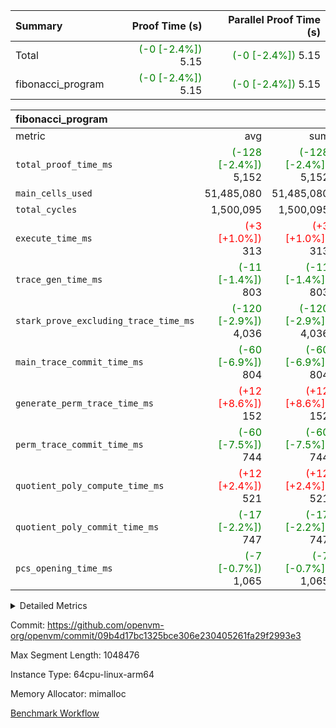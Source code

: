 | Summary | Proof Time (s) | Parallel Proof Time (s) |
|:---|---:|---:|
| Total | <span style='color: green'>(-0 [-2.4%])</span> 5.15 | <span style='color: green'>(-0 [-2.4%])</span> 5.15 |
| fibonacci_program | <span style='color: green'>(-0 [-2.4%])</span> 5.15 | <span style='color: green'>(-0 [-2.4%])</span> 5.15 |


| fibonacci_program |||||
|:---|---:|---:|---:|---:|
|metric|avg|sum|max|min|
| `total_proof_time_ms ` | <span style='color: green'>(-128 [-2.4%])</span> 5,152 | <span style='color: green'>(-128 [-2.4%])</span> 5,152 | <span style='color: green'>(-128 [-2.4%])</span> 5,152 | <span style='color: green'>(-128 [-2.4%])</span> 5,152 |
| `main_cells_used     ` |  51,485,080 |  51,485,080 |  51,485,080 |  51,485,080 |
| `total_cycles        ` |  1,500,095 |  1,500,095 |  1,500,095 |  1,500,095 |
| `execute_time_ms     ` | <span style='color: red'>(+3 [+1.0%])</span> 313 | <span style='color: red'>(+3 [+1.0%])</span> 313 | <span style='color: red'>(+3 [+1.0%])</span> 313 | <span style='color: red'>(+3 [+1.0%])</span> 313 |
| `trace_gen_time_ms   ` | <span style='color: green'>(-11 [-1.4%])</span> 803 | <span style='color: green'>(-11 [-1.4%])</span> 803 | <span style='color: green'>(-11 [-1.4%])</span> 803 | <span style='color: green'>(-11 [-1.4%])</span> 803 |
| `stark_prove_excluding_trace_time_ms` | <span style='color: green'>(-120 [-2.9%])</span> 4,036 | <span style='color: green'>(-120 [-2.9%])</span> 4,036 | <span style='color: green'>(-120 [-2.9%])</span> 4,036 | <span style='color: green'>(-120 [-2.9%])</span> 4,036 |
| `main_trace_commit_time_ms` | <span style='color: green'>(-60 [-6.9%])</span> 804 | <span style='color: green'>(-60 [-6.9%])</span> 804 | <span style='color: green'>(-60 [-6.9%])</span> 804 | <span style='color: green'>(-60 [-6.9%])</span> 804 |
| `generate_perm_trace_time_ms` | <span style='color: red'>(+12 [+8.6%])</span> 152 | <span style='color: red'>(+12 [+8.6%])</span> 152 | <span style='color: red'>(+12 [+8.6%])</span> 152 | <span style='color: red'>(+12 [+8.6%])</span> 152 |
| `perm_trace_commit_time_ms` | <span style='color: green'>(-60 [-7.5%])</span> 744 | <span style='color: green'>(-60 [-7.5%])</span> 744 | <span style='color: green'>(-60 [-7.5%])</span> 744 | <span style='color: green'>(-60 [-7.5%])</span> 744 |
| `quotient_poly_compute_time_ms` | <span style='color: red'>(+12 [+2.4%])</span> 521 | <span style='color: red'>(+12 [+2.4%])</span> 521 | <span style='color: red'>(+12 [+2.4%])</span> 521 | <span style='color: red'>(+12 [+2.4%])</span> 521 |
| `quotient_poly_commit_time_ms` | <span style='color: green'>(-17 [-2.2%])</span> 747 | <span style='color: green'>(-17 [-2.2%])</span> 747 | <span style='color: green'>(-17 [-2.2%])</span> 747 | <span style='color: green'>(-17 [-2.2%])</span> 747 |
| `pcs_opening_time_ms ` | <span style='color: green'>(-7 [-0.7%])</span> 1,065 | <span style='color: green'>(-7 [-0.7%])</span> 1,065 | <span style='color: green'>(-7 [-0.7%])</span> 1,065 | <span style='color: green'>(-7 [-0.7%])</span> 1,065 |



<details>
<summary>Detailed Metrics</summary>

| group | num_segments | keygen_time_ms | commit_exe_time_ms |
| --- | --- | --- | --- |
| fibonacci_program | 1 | 392 | 5 | 

| group | air_name | quotient_deg | interactions | constraints |
| --- | --- | --- | --- | --- |
| fibonacci_program | AccessAdapterAir<16> | 4 | 5 | 11 | 
| fibonacci_program | AccessAdapterAir<2> | 4 | 5 | 11 | 
| fibonacci_program | AccessAdapterAir<32> | 4 | 5 | 11 | 
| fibonacci_program | AccessAdapterAir<4> | 4 | 5 | 11 | 
| fibonacci_program | AccessAdapterAir<64> | 4 | 5 | 11 | 
| fibonacci_program | AccessAdapterAir<8> | 4 | 5 | 11 | 
| fibonacci_program | BitwiseOperationLookupAir<8> | 2 | 2 | 4 | 
| fibonacci_program | MemoryMerkleAir<8> | 4 | 4 | 38 | 
| fibonacci_program | PersistentBoundaryAir<8> | 4 | 3 | 5 | 
| fibonacci_program | PhantomAir | 4 | 3 | 4 | 
| fibonacci_program | Poseidon2PeripheryAir<BabyBearParameters>, 1> | 2 | 1 | 286 | 
| fibonacci_program | ProgramAir | 1 | 1 | 4 | 
| fibonacci_program | RangeTupleCheckerAir<2> | 1 | 1 | 4 | 
| fibonacci_program | Rv32HintStoreAir | 4 | 19 | 21 | 
| fibonacci_program | VariableRangeCheckerAir | 1 | 1 | 4 | 
| fibonacci_program | VmAirWrapper<Rv32BaseAluAdapterAir, BaseAluCoreAir<4, 8> | 4 | 19 | 30 | 
| fibonacci_program | VmAirWrapper<Rv32BaseAluAdapterAir, LessThanCoreAir<4, 8> | 4 | 17 | 35 | 
| fibonacci_program | VmAirWrapper<Rv32BaseAluAdapterAir, ShiftCoreAir<4, 8> | 4 | 23 | 84 | 
| fibonacci_program | VmAirWrapper<Rv32BranchAdapterAir, BranchEqualCoreAir<4> | 4 | 11 | 17 | 
| fibonacci_program | VmAirWrapper<Rv32BranchAdapterAir, BranchLessThanCoreAir<4, 8> | 4 | 13 | 32 | 
| fibonacci_program | VmAirWrapper<Rv32CondRdWriteAdapterAir, Rv32JalLuiCoreAir> | 4 | 10 | 15 | 
| fibonacci_program | VmAirWrapper<Rv32JalrAdapterAir, Rv32JalrCoreAir> | 4 | 16 | 16 | 
| fibonacci_program | VmAirWrapper<Rv32LoadStoreAdapterAir, LoadSignExtendCoreAir<4, 8> | 4 | 18 | 21 | 
| fibonacci_program | VmAirWrapper<Rv32LoadStoreAdapterAir, LoadStoreCoreAir<4> | 4 | 17 | 27 | 
| fibonacci_program | VmAirWrapper<Rv32MultAdapterAir, DivRemCoreAir<4, 8> | 4 | 25 | 72 | 
| fibonacci_program | VmAirWrapper<Rv32MultAdapterAir, MulHCoreAir<4, 8> | 4 | 24 | 23 | 
| fibonacci_program | VmAirWrapper<Rv32MultAdapterAir, MultiplicationCoreAir<4, 8> | 4 | 19 | 13 | 
| fibonacci_program | VmAirWrapper<Rv32RdWriteAdapterAir, Rv32AuipcCoreAir> | 4 | 11 | 12 | 
| fibonacci_program | VmConnectorAir | 4 | 3 | 8 | 

| group | air_name | segment | rows | prep_cols | perm_cols | main_cols | cells |
| --- | --- | --- | --- | --- | --- | --- | --- |
| fibonacci_program | AccessAdapterAir<8> | 0 | 32 |  | 12 | 17 | 928 | 
| fibonacci_program | BitwiseOperationLookupAir<8> | 0 | 65,536 | 3 | 8 | 2 | 655,360 | 
| fibonacci_program | MemoryMerkleAir<8> | 0 | 256 |  | 12 | 32 | 11,264 | 
| fibonacci_program | PersistentBoundaryAir<8> | 0 | 32 |  | 8 | 20 | 896 | 
| fibonacci_program | PhantomAir | 0 | 2 |  | 8 | 6 | 28 | 
| fibonacci_program | Poseidon2PeripheryAir<BabyBearParameters>, 1> | 0 | 256 |  | 8 | 300 | 78,848 | 
| fibonacci_program | ProgramAir | 0 | 4,096 |  | 8 | 10 | 73,728 | 
| fibonacci_program | RangeTupleCheckerAir<2> | 0 | 524,288 | 2 | 8 | 1 | 4,718,592 | 
| fibonacci_program | Rv32HintStoreAir | 0 | 4 |  | 24 | 32 | 224 | 
| fibonacci_program | VariableRangeCheckerAir | 0 | 262,144 | 2 | 8 | 1 | 2,359,296 | 
| fibonacci_program | VmAirWrapper<Rv32BaseAluAdapterAir, BaseAluCoreAir<4, 8> | 0 | 1,048,576 |  | 28 | 36 | 67,108,864 | 
| fibonacci_program | VmAirWrapper<Rv32BaseAluAdapterAir, LessThanCoreAir<4, 8> | 0 | 524,288 |  | 24 | 37 | 31,981,568 | 
| fibonacci_program | VmAirWrapper<Rv32BranchAdapterAir, BranchEqualCoreAir<4> | 0 | 262,144 |  | 16 | 26 | 11,010,048 | 
| fibonacci_program | VmAirWrapper<Rv32BranchAdapterAir, BranchLessThanCoreAir<4, 8> | 0 | 4 |  | 20 | 32 | 208 | 
| fibonacci_program | VmAirWrapper<Rv32CondRdWriteAdapterAir, Rv32JalLuiCoreAir> | 0 | 131,072 |  | 16 | 18 | 4,456,448 | 
| fibonacci_program | VmAirWrapper<Rv32JalrAdapterAir, Rv32JalrCoreAir> | 0 | 16 |  | 20 | 28 | 768 | 
| fibonacci_program | VmAirWrapper<Rv32LoadStoreAdapterAir, LoadStoreCoreAir<4> | 0 | 16 |  | 28 | 40 | 1,088 | 
| fibonacci_program | VmAirWrapper<Rv32RdWriteAdapterAir, Rv32AuipcCoreAir> | 0 | 8 |  | 16 | 21 | 296 | 
| fibonacci_program | VmConnectorAir | 0 | 2 | 1 | 8 | 4 | 24 | 

| group | segment | trace_gen_time_ms | total_proof_time_ms | total_cycles | total_cells | stark_prove_excluding_trace_time_ms | quotient_poly_compute_time_ms | quotient_poly_commit_time_ms | perm_trace_commit_time_ms | pcs_opening_time_ms | main_trace_commit_time_ms | main_cells_used | generate_perm_trace_time_ms | execute_time_ms |
| --- | --- | --- | --- | --- | --- | --- | --- | --- | --- | --- | --- | --- | --- | --- |
| fibonacci_program | 0 | 803 | 5,152 | 1,500,095 | 122,458,476 | 4,036 | 521 | 747 | 744 | 1,065 | 804 | 51,485,080 | 152 | 313 | 

</details>


Commit: https://github.com/openvm-org/openvm/commit/09b4d17bc1325bce306e230405261fa29f2993e3

Max Segment Length: 1048476

Instance Type: 64cpu-linux-arm64

Memory Allocator: mimalloc

[Benchmark Workflow](https://github.com/openvm-org/openvm/actions/runs/12977668827)
